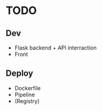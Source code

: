 # TODO
## Dev
- Flask backend + API interraction
- Front
## Deploy
- Dockerfile
- Pipeline
- (Registry)